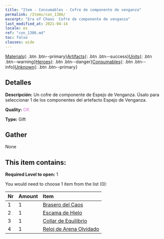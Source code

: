 ```yaml
---
title: "Item - Consumables - Cofre de componente de venganza"
permalink: /Items/con_1386/
excerpt: "Era of Chaos  Cofre de componente de venganza"
last_modified_at: 2021-04-14
locale: es
ref: "con_1386.md"
toc: false
classes: wide
---
```

 [Materials](/es/Items/){: .btn .btn--primary}[Artifacts](/es/Items/Artifacts/){: .btn .btn--success}[Units](/es/Items/Units/){: .btn .btn--warning}[Heroes](/es/Items/Heroes/){: .btn .btn--danger}[Consumables](/es/Items/Consumables/){: .btn .btn--info}[Unknown](/es/Items/Unknown/){: .btn .btn--primary}

## Detalles
 **Descripción:** Un cofre de componente de Espejo de Venganza. Úsalo para seleccionar 1 de los componentes del artefacto Espejo de Venganza.

 **Quality:** <span style="color: #DA70D6">OK</span>

 **Type:** Gift

## Gather

  None

## This item contains:

 **Required Level to open:** 1

 You would need to choose 1 item from the list (0):

  | Nr | Amount |     Item    |
  |:---|:-------|:------------|
  | 1 | 1 | [Brasero del Caos](/es/Items/art_140/) | 
  | 2 | 1 | [Escama de Hielo](/es/Items/art_141/) | 
  | 3 | 1 | [Collar de Equilibrio](/es/Items/art_142/) | 
  | 4 | 1 | [Reloj de Arena Olvidado](/es/Items/art_143/) | 
